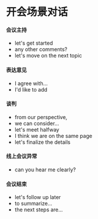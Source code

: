 # 开会场景对话

#### 会议主持
- let's get started
- any other comments?
- let's move on the next topic





#### 表达意见
- I agree with...
- I'd like to add


#### 谈判
- from our perspective,
- we can consider...
- let's meet halfway
- I think we are on the same page
- let's finalize the details


#### 线上会议异常
- can you hear me clearly?


#### 会议结束
- let's follow up later
- to summarize...
- the next steps are... 
